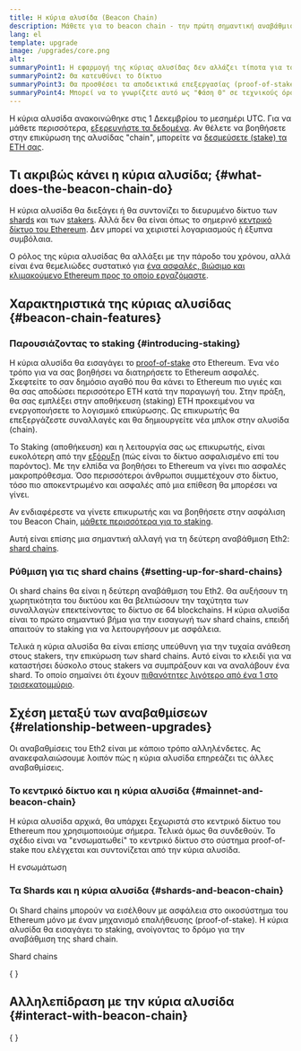 ```yaml
---
title: Η κύρια αλυσίδα (Beacon Chain)
description: Μάθετε για το beacon chain - την πρώτη σημαντική αναβάθμιση Eth2 σε Ethereum.
lang: el
template: upgrade
image: /upgrades/core.png
alt:
summaryPoint1: Η εφαρμογή της κύριας αλυσίδας δεν αλλάζει τίποτα για το Ethereum όπως το χρησιμοποιούμε μέχρι σήμερα
summaryPoint2: Θα κατευθύνει το δίκτυο
summaryPoint3: Θα προσθέσει τα αποδεικτικά επεξεργασίας (proof-of-stake) στο οικοσύστημα του Ethereum
summaryPoint4: Μπορεί να το γνωρίζετε αυτό ως "Φάση 0" σε τεχνικούς όρους
---
```


<UpgradeStatus isShipped dateKey="page-upgrades:page-upgrades-beacon-date">
    Η κύρια αλυσίδα ανακοινώθηκε στις 1 Δεκεμβρίου το μεσημέρι UTC. Για να μάθετε περισσότερα, <a href="https://beaconscan.com/">εξερευνήστε τα δεδομένα</a>. Αν θέλετε να βοηθήσετε στην επικύρωση της αλυσίδας "chain", μπορείτε να <a href="/staking/">δεσμεύσετε (stake) τα ETH σας</a>.
</UpgradeStatus>

## Τι ακριβώς κάνει η κύρια αλυσίδα; \{#what-does-the-beacon-chain-do}

Η κύρια αλυσίδα θα διεξάγει ή θα συντονίζει το διευρυμένο δίκτυο των [shards](/roadmap/danksharding/) και των [stakers](/staking/). Αλλά δεν θα είναι όπως το σημερινό [κεντρικό δίκτυο του Ethereum](/glossary/#mainnet). Δεν μπορεί να χειριστεί λογαριασμούς ή έξυπνα συμβόλαια.

Ο ρόλος της κύρια αλυσίδας θα αλλάξει με την πάροδο του χρόνου, αλλά είναι ένα θεμελιώδες συστατικό για [ένα ασφαλές, βιώσιμο και κλιμακούμενο Ethereum προς το οποίο εργαζόμαστε](/roadmap/vision/).

## Χαρακτηριστικά της κύριας αλυσίδας \{#beacon-chain-features}

### Παρουσιάζοντας το staking \{#introducing-staking}

Η κύρια αλυσίδα θα εισαγάγει το [proof-of-stake](/developers/docs/consensus-mechanisms/pos/) στο Ethereum. Ένα νέο τρόπο για να σας βοηθήσει να διατηρήσετε το Ethereum ασφαλές. Σκεφτείτε το σαν δημόσιο αγαθό που θα κάνει το Ethereum πιο υγιές και θα σας αποδώσει περισσότερο ETH κατά την παραγωγή του. Στην πράξη, θα σας εμπλέξει στην αποθήκευση (staking) ETH προκειμένου να ενεργοποιήσετε το λογισμικό επικύρωσης. Ως επικυρωτής θα επεξεργάζεστε συναλλαγές και θα δημιουργείτε νέα μπλοκ στην αλυσίδα (chain).

Το Staking (αποθήκευση) και η λειτουργία σας ως επικυρωτής, είναι ευκολότερη από την [εξόρυξη](/developers/docs/mining/) (πώς είναι το δίκτυο ασφαλισμένο επί του παρόντος). Με την ελπίδα να βοηθήσει το Ethereum να γίνει πιο ασφαλές μακροπρόθεσμα. Όσο περισσότεροι άνθρωποι συμμετέχουν στο δίκτυο, τόσο πιο αποκεντρωμένο και ασφαλές από μια επίθεση θα μπορέσει να γίνει.

<InfoBanner emoji=":money_bag:">
Αν ενδιαφέρεστε να γίνετε επικυρωτής και να βοηθήσετε στην ασφάλιση του Beacon Chain, <a href="/staking/">μάθετε περισσότερα για το staking</a>.
</InfoBanner>

Αυτή είναι επίσης μια σημαντική αλλαγή για τη δεύτερη αναβάθμιση Eth2: [shard chains](/roadmap/danksharding/).

### Ρύθμιση για τις shard chains \{#setting-up-for-shard-chains}

Οι shard chains θα είναι η δεύτερη αναβάθμιση του Eth2. Θα αυξήσουν τη χωρητικότητα του δικτύου και θα βελτιώσουν την ταχύτητα των συναλλαγών επεκτείνοντας το δίκτυο σε 64 blockchains. Η κύρια αλυσίδα είναι το πρώτο σημαντικό βήμα για την εισαγωγή των shard chains, επειδή απαιτούν το staking για να λειτουργήσουν με ασφάλεια.

Τελικά η κύρια αλυσίδα θα είναι επίσης υπεύθυνη για την τυχαία ανάθεση στους stakers, την επικύρωση των shard chains. Αυτό είναι το κλειδί για να καταστήσει δύσκολο στους stakers να συμπράξουν και να αναλάβουν ένα shard. Το οποίο σημαίνει ότι έχουν [πιθανότητες λιγότερο από ένα 1 στο τρισεκατομμύριο](https://medium.com/@chihchengliang/minimum-committee-size-explained-67047111fa20).

## Σχέση μεταξύ των αναβαθμίσεων \{#relationship-between-upgrades}

Οι αναβαθμίσεις του Eth2 είναι με κάποιο τρόπο αλληλένδετες. Ας ανακεφαλαιώσουμε λοιπόν πώς η κύρια αλυσίδα επηρεάζει τις άλλες αναβαθμίσεις.

### Το κεντρικό δίκτυο και η κύρια αλυσίδα \{#mainnet-and-beacon-chain}

Η κύρια αλυσίδα αρχικά, θα υπάρχει ξεχωριστά στο κεντρικό δίκτυο του Ethereum που χρησιμοποιούμε σήμερα. Τελικά όμως θα συνδεθούν. Το σχέδιο είναι να "ενσωματωθεί" το κεντρικό δίκτυο στο σύστημα proof-of-stake που ελέγχεται και συντονίζεται από την κύρια αλυσίδα.

<ButtonLink to="/roadmap/merge/">Η ενσωμάτωση</ButtonLink>

### Τα Shards και η κύρια αλυσίδα \{#shards-and-beacon-chain}

Οι Shard chains μπορούν να εισέλθουν με ασφάλεια στο οικοσύστημα του Ethereum μόνο με έναν μηχανισμό επαλήθευσης (proof-of-stake). Η κύρια αλυσίδα θα εισαγάγει το staking, ανοίγοντας το δρόμο για την αναβάθμιση της shard chain.

<ButtonLink to="/roadmap/danksharding/">Shard chains</ButtonLink>

{
<Divider />
}

## Αλληλεπίδραση με την κύρια αλυσίδα \{#interact-with-beacon-chain}

{
<BeaconChainActions />
}

